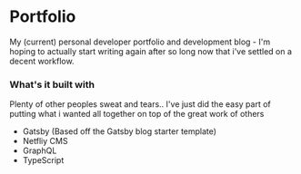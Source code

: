 # Portfolio

My (current) personal developer portfolio and development blog - I'm hoping to actually start writing again after so long now that i've settled on a decent workflow.

### What's it built with

Plenty of other peoples sweat and tears.. I've just did the easy part of putting what i wanted all together on top of the great work of others

- Gatsby (Based off the Gatsby blog starter template)
- Netfliy CMS
- GraphQL
- TypeScript
